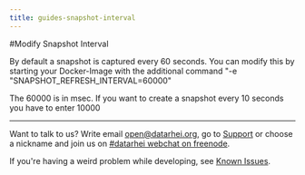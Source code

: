 ```yaml
---
title: guides-snapshot-interval
---
```

#Modify Snapshot Interval

By default a snapshot is captured every 60 seconds. You can modify this by starting your Docker-Image with the additional command
 "-e "SNAPSHOT_REFRESH_INTERVAL=60000"  
 
The 60000 is in msec. If you want to create a snapshot every 10 seconds you have to enter 10000

---

Want to talk to us? Write email open@datarhei.org, go to [Support](../support.html) or choose a nickname and join us on <a target= "_blank" href="https://webchat.freenode.net/?channels=datarhei">#datarhei webchat on freenode</a>.

If you're having a weird problem while developing, see [Known Issues](https://github.com/datarhei/small-restreamer-internal/issues/). 
